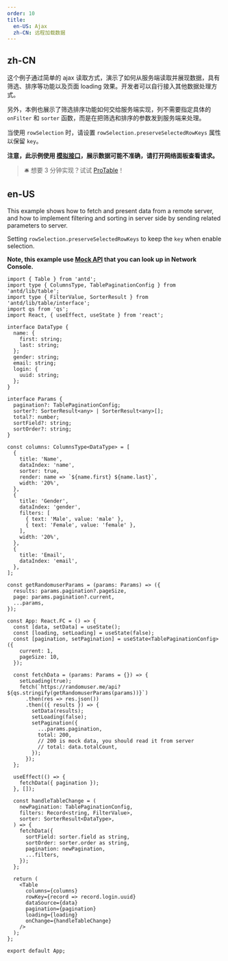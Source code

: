 ```yaml
---
order: 10
title:
  en-US: Ajax
  zh-CN: 远程加载数据
---
```


## zh-CN

这个例子通过简单的 ajax 读取方式，演示了如何从服务端读取并展现数据，具有筛选、排序等功能以及页面 loading 效果。开发者可以自行接入其他数据处理方式。

另外，本例也展示了筛选排序功能如何交给服务端实现，列不需要指定具体的 `onFilter` 和 `sorter` 函数，而是在把筛选和排序的参数发到服务端来处理。

当使用 `rowSelection` 时，请设置 `rowSelection.preserveSelectedRowKeys` 属性以保留 `key`。

**注意，此示例使用 [模拟接口](https://randomuser.me)，展示数据可能不准确，请打开网络面板查看请求。**

> 🛎️ 想要 3 分钟实现？试试 [ProTable](https://procomponents.ant.design/components/table)！

## en-US

This example shows how to fetch and present data from a remote server, and how to implement filtering and sorting in server side by sending related parameters to server.

Setting `rowSelection.preserveSelectedRowKeys` to keep the `key` when enable selection.

**Note, this example use [Mock API](https://randomuser.me) that you can look up in Network Console.**

```tsx
import { Table } from 'antd';
import type { ColumnsType, TablePaginationConfig } from 'antd/lib/table';
import type { FilterValue, SorterResult } from 'antd/lib/table/interface';
import qs from 'qs';
import React, { useEffect, useState } from 'react';

interface DataType {
  name: {
    first: string;
    last: string;
  };
  gender: string;
  email: string;
  login: {
    uuid: string;
  };
}

interface Params {
  pagination?: TablePaginationConfig;
  sorter?: SorterResult<any> | SorterResult<any>[];
  total?: number;
  sortField?: string;
  sortOrder?: string;
}

const columns: ColumnsType<DataType> = [
  {
    title: 'Name',
    dataIndex: 'name',
    sorter: true,
    render: name => `${name.first} ${name.last}`,
    width: '20%',
  },
  {
    title: 'Gender',
    dataIndex: 'gender',
    filters: [
      { text: 'Male', value: 'male' },
      { text: 'Female', value: 'female' },
    ],
    width: '20%',
  },
  {
    title: 'Email',
    dataIndex: 'email',
  },
];

const getRandomuserParams = (params: Params) => ({
  results: params.pagination?.pageSize,
  page: params.pagination?.current,
  ...params,
});

const App: React.FC = () => {
  const [data, setData] = useState();
  const [loading, setLoading] = useState(false);
  const [pagination, setPagination] = useState<TablePaginationConfig>({
    current: 1,
    pageSize: 10,
  });

  const fetchData = (params: Params = {}) => {
    setLoading(true);
    fetch(`https://randomuser.me/api?${qs.stringify(getRandomuserParams(params))}`)
      .then(res => res.json())
      .then(({ results }) => {
        setData(results);
        setLoading(false);
        setPagination({
          ...params.pagination,
          total: 200,
          // 200 is mock data, you should read it from server
          // total: data.totalCount,
        });
      });
  };

  useEffect(() => {
    fetchData({ pagination });
  }, []);

  const handleTableChange = (
    newPagination: TablePaginationConfig,
    filters: Record<string, FilterValue>,
    sorter: SorterResult<DataType>,
  ) => {
    fetchData({
      sortField: sorter.field as string,
      sortOrder: sorter.order as string,
      pagination: newPagination,
      ...filters,
    });
  };

  return (
    <Table
      columns={columns}
      rowKey={record => record.login.uuid}
      dataSource={data}
      pagination={pagination}
      loading={loading}
      onChange={handleTableChange}
    />
  );
};

export default App;
```
